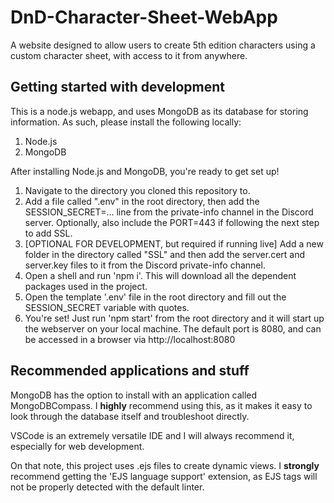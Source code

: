 # DnD-Character-Sheet-WebApp
A website designed to allow users to create 5th edition characters using a custom character sheet, with access to it from anywhere.

## Getting started with development
This is a node.js webapp, and uses MongoDB as its database for storing information. As such, please install the following locally:
1. Node.js
2. MongoDB

After installing Node.js and MongoDB, you're ready to get set up!
1. Navigate to the directory you cloned this repository to.
2. Add a file called ".env" in the root directory, then add the SESSION_SECRET=... line from the private-info channel in the Discord server. Optionally, also include the PORT=443 if following the next step to add SSL.
3. [OPTIONAL FOR DEVELOPMENT, but required if running live] Add a new folder in the directory called "SSL" and then add the server.cert and server.key files to it from the Discord private-info channel.
4. Open a shell and run 'npm i'. This will download all the dependent packages used in the project.
5. Open the template '.env' file in the root directory and fill out the SESSION_SECRET variable with quotes.
6. You're set! Just run 'npm start' from the root directory and it will start up the webserver on your local machine. The default port is 8080, and can be accessed in a browser via http://localhost:8080

## Recommended applications and stuff
MongoDB has the option to install with an application called MongoDBCompass. I **highly** recommend using this, as it makes it easy to look through the database itself and troubleshoot directly.

VSCode is an extremely versatile IDE and I will always recommend it, especially for web development.
  
  On that note, this project uses .ejs files to create dynamic views. I **strongly** recommend getting the 'EJS language support' extension, as EJS tags will not be properly detected with the default linter.
